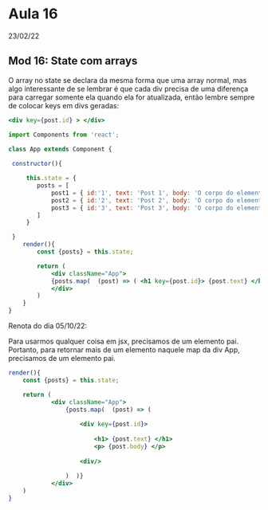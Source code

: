# Aula 16
23/02/22

## Mod 16: State com arrays

O array no state se declara da mesma forma que uma array normal, mas algo interessante de se lembrar é que cada div precisa de uma diferença para carregar somente ela quando ela for atualizada, então lembre sempre de colocar keys em divs geradas: 
~~~jsx
<div key={post.id} > </div>
~~~

~~~jsx
import Components from 'react';

class App extends Component {
 
 constructor(){

     this.state = {
        posts = [
            post1 = { id:'1', text: 'Post 1', body: 'O corpo do elemento 1'}
            post2 = { id:'2', text: 'Post 2', body: 'O corpo do elemento 2' }
            post3 = { id:'3', text: 'Post 3', body: 'O corpo do elemento 3' }
        ]
     }

 }
    render(){
        const {posts} = this.state;

        return (
            <div className="App">
            {posts.map(  (post) => ( <h1 key={post.id}> {post.text} </h1> )  )}
            </div>
        )
    }
}
~~~

Renota do dia 05/10/22: 

Para usarmos qualquer coisa em jsx, precisamos de um elemento pai. Portanto, para retornar mais de um elemento naquele map da div App, precisamos de um elemento pai.

~~~jsx
render(){
	const {posts} = this.state;

	return (
			<div className="App">
				{posts.map(  (post) => ( 
				
					<div key={post.id}>
					
						<h1> {post.text} </h1>
						<p> {post.body} </p>
						
					<div/>
					
				)  )}
			</div>
	)
}
~~~
